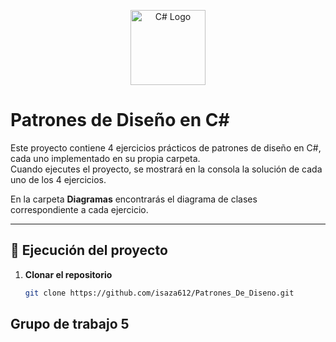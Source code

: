 ﻿<p align="center">
  <img src="https://cdn.imgbin.com/19/5/9/imgbin-c-programming-language-logo-microsoft-visual-studio-net-framework-javascript-icon-x2vvzpHKBmQaYkXV2vQ67GPY7.jpg" width="120" alt="C# Logo" />
</p>

# Patrones de Diseño en C#

Este proyecto contiene 4 ejercicios prácticos de patrones de diseño en C#, cada uno implementado en su propia carpeta.  
Cuando ejecutes el proyecto, se mostrará en la consola la solución de cada uno de los 4 ejercicios.

En la carpeta **Diagramas** encontrarás el diagrama de clases correspondiente a cada ejercicio.

---

## 🚀 Ejecución del proyecto

1. **Clonar el repositorio**
   ```bash
   git clone https://github.com/isaza612/Patrones_De_Diseno.git

## Grupo de trabajo 5